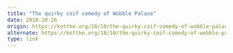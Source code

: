 ```yaml
---
title: "The quirky coif comedy of Wobble Palace"
date: 2018-10-26
origin: https://kottke.org/18/10/the-quirky-coif-comedy-of-wobble-palace
alternate: https://kottke.org/18/10/the-quirky-coif-comedy-of-wobble-palace
type: link
---
```


